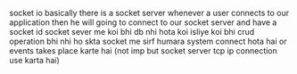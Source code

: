 socket io 
basically there is a socket server whenever a user connects to our application then he will going to connect to our socket server and have a socket id 
socket sever me koi bhi db nhi hota koi isliye koi bhi crud operation bhi nhi ho skta 
socket me sirf humara system connect hota hai or events takes place karte hai (not imp but socket server tcp ip connection use karta hai)